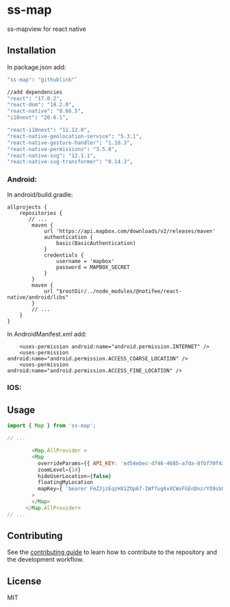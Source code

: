 # ss-map

ss-mapview for react native

## Installation

In package.json add:
```sh
"ss-map": "githublink"`

//add dependencies
"react": "17.0.2",
"react-dom": "18.2.0",
"react-native": "0.66.5",
"i18next": "20.6.1",

"react-i18next": "11.12.0",
"react-native-geolocation-service": "5.3.1",
"react-native-gesture-handler": "1.10.3",
"react-native-permissions": "3.5.0",
"react-native-svg": "12.1.1",
"react-native-svg-transformer": "0.14.3",
```
### Android:
In android/build.gradle:
```
allprojects {
    repositories {
       // ...
        maven {
            url 'https://api.mapbox.com/downloads/v2/releases/maven'
            authentication {
                basic(BasicAuthentication)
            }
            credentials {
                username = 'mapbox'
                password = MAPBOX_SECRET
            }
        }
        maven {
            url "$rootDir/../node_modules/@notifee/react-native/android/libs"
        }
        // ...
    }
}
```
In AndroidManifest.xml add:
```
    <uses-permission android:name="android.permission.INTERNET" />
    <uses-permission android:name="android.permission.ACCESS_COARSE_LOCATION" />
    <uses-permission android:name="android.permission.ACCESS_FINE_LOCATION" />
```

### IOS:

## Usage

```js
import { Map } from 'ss-map';

// ...

        <Map.AllProvider >              
        <Map
          overrideParams={{ API_KEY: 'ed54ebec-d746-4685-a7da-8fbf70f43456'}}
          zoomLevel={14}
          hideUserLocation={false}
          floatingMyLocation
          mapKey={ 'bearer FmZJjzEqzHX1ZOp67-IWffug6xXCWxFGEnDnzrYO9sb0RxaDwieum9MSkO9cOEYO7SItQFmNEENRvEPe5Ka_irHdQoceCcw4sUeSafnff9zvDAHZXWO4toRq91ECAct-1hnW8-lZy3CWLH6MM2Tn8EarMSVgQrxzgEoRNyHMTzgvuxX0xTysF_PQWtraWAURL8tohvXLxZ2R8TXetoMtTSdvsKmv7MbOwqn5z5lGtgGeAUM4qGQzyPejCGAi_BfvEAhRPFEZ-qZyd_A1DgRyTYxioAMqtgnyG6WJQwDasvdsXsE0qO-vSpEr2Q1ZCahEieKm6h8pCcFBOlnjYrVBjjhdlfTIrDU_RsznqiUM8jK1chQBBaZQhoOPZssbNAGoCQQLLXKt7mcSbhCy9ej1eIhONOxemSJwY71QCmqsvEJHSz2ftRhgRMUnpeRUBw-552OwMw' }
        >
        </Map>
      </Map.AllProvider>
// ...

```

## Contributing

See the [contributing guide](CONTRIBUTING.md) to learn how to contribute to the repository and the development workflow.

## License

MIT
